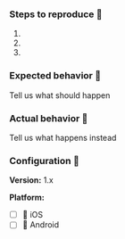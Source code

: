 <!--- To help us fix your issue, please provide the information in the below template. -->
<!--- Note: There is often little we can do without a minimal reproducible sample of the issue, so please provide that in a **standalone git repository** and link it here. -->
<!---  Please only file bugs verified on latest version --> 

### Steps to reproduce :scroll:

1.

2.

3.


### Expected behavior :thinking:
Tell us what should happen

### Actual behavior :bug:
Tell us what happens instead

### Configuration :wrench:

**Version:** 1.x

**Platform:** 
- [ ] :iphone: iOS
- [ ] :robot: Android